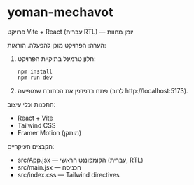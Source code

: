 # yoman-mechavot

פרויקט Vite + React (עברית RTL) — יומן מחוות

הערה: הפרויקט מוכן להפעלה. הוראות:

1. חלון טרמינל בתיקיית הפרויקט:
   ```
   npm install
   npm run dev
   ```
2. פתח בדפדפן את הכתובת שמופיעה (לרוב http://localhost:5173).

התכנות וכלי עיצוב:
- React + Vite
- Tailwind CSS
- Framer Motion (מותקן)

הקבצים העיקריים:
- src/App.jsx — הקומפוננט הראשי (עברית, RTL)
- src/main.jsx — הכניסה
- src/index.css — Tailwind directives

